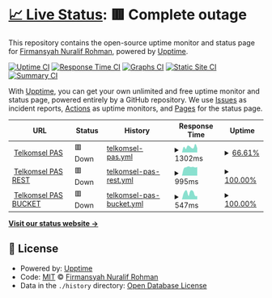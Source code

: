 # [📈 Live Status](https://mendoanjoe.github.io/watcher): <!--live status--> **🟥 Complete outage**

This repository contains the open-source uptime monitor and status page for [Firmansyah Nuralif Rohman](https://mendoanjoe.github.io/watcher), powered by [Upptime](https://github.com/upptime/upptime).

[![Uptime CI](https://github.com/mendoanjoe/watcher/workflows/Uptime%20CI/badge.svg)](https://github.com/mendoanjoe/watcher/actions?query=workflow%3A%22Uptime+CI%22)
[![Response Time CI](https://github.com/mendoanjoe/watcher/workflows/Response%20Time%20CI/badge.svg)](https://github.com/mendoanjoe/watcher/actions?query=workflow%3A%22Response+Time+CI%22)
[![Graphs CI](https://github.com/mendoanjoe/watcher/workflows/Graphs%20CI/badge.svg)](https://github.com/mendoanjoe/watcher/actions?query=workflow%3A%22Graphs+CI%22)
[![Static Site CI](https://github.com/mendoanjoe/watcher/workflows/Static%20Site%20CI/badge.svg)](https://github.com/mendoanjoe/watcher/actions?query=workflow%3A%22Static+Site+CI%22)
[![Summary CI](https://github.com/mendoanjoe/watcher/workflows/Summary%20CI/badge.svg)](https://github.com/mendoanjoe/watcher/actions?query=workflow%3A%22Summary+CI%22)

With [Upptime](https://upptime.js.org), you can get your own unlimited and free uptime monitor and status page, powered entirely by a GitHub repository. We use [Issues](https://github.com/mendoanjoe/watcher/issues) as incident reports, [Actions](https://github.com/mendoanjoe/watcher/actions) as uptime monitors, and [Pages](https://mendoanjoe.github.io/watcher) for the status page.

<!--start: status pages-->
<!-- This summary is generated by Upptime (https://github.com/upptime/upptime) -->
<!-- Do not edit this manually, your changes will be overwritten -->
<!-- prettier-ignore -->
| URL | Status | History | Response Time | Uptime |
| --- | ------ | ------- | ------------- | ------ |
| <img alt="" src="https://icons.duckduckgo.com/ip3/pastiadasolusi.com.ico" height="13"> [Telkomsel PAS](https://pastiadasolusi.com) | 🟥 Down | [telkomsel-pas.yml](https://github.com/mendoanjoe/watcher/commits/HEAD/history/telkomsel-pas.yml) | <details><summary><img alt="Response time graph" src="./graphs/telkomsel-pas/response-time-week.png" height="20"> 1302ms</summary><br><a href="https://mendoanjoe.github.io/watcher/history/telkomsel-pas"><img alt="Response time 1596" src="https://img.shields.io/endpoint?url=https%3A%2F%2Fraw.githubusercontent.com%2Fmendoanjoe%2Fwatcher%2FHEAD%2Fapi%2Ftelkomsel-pas%2Fresponse-time.json"></a><br><a href="https://mendoanjoe.github.io/watcher/history/telkomsel-pas"><img alt="24-hour response time 1006" src="https://img.shields.io/endpoint?url=https%3A%2F%2Fraw.githubusercontent.com%2Fmendoanjoe%2Fwatcher%2FHEAD%2Fapi%2Ftelkomsel-pas%2Fresponse-time-day.json"></a><br><a href="https://mendoanjoe.github.io/watcher/history/telkomsel-pas"><img alt="7-day response time 1302" src="https://img.shields.io/endpoint?url=https%3A%2F%2Fraw.githubusercontent.com%2Fmendoanjoe%2Fwatcher%2FHEAD%2Fapi%2Ftelkomsel-pas%2Fresponse-time-week.json"></a><br><a href="https://mendoanjoe.github.io/watcher/history/telkomsel-pas"><img alt="30-day response time 1434" src="https://img.shields.io/endpoint?url=https%3A%2F%2Fraw.githubusercontent.com%2Fmendoanjoe%2Fwatcher%2FHEAD%2Fapi%2Ftelkomsel-pas%2Fresponse-time-month.json"></a><br><a href="https://mendoanjoe.github.io/watcher/history/telkomsel-pas"><img alt="1-year response time 1596" src="https://img.shields.io/endpoint?url=https%3A%2F%2Fraw.githubusercontent.com%2Fmendoanjoe%2Fwatcher%2FHEAD%2Fapi%2Ftelkomsel-pas%2Fresponse-time-year.json"></a></details> | <details><summary><a href="https://mendoanjoe.github.io/watcher/history/telkomsel-pas">66.61%</a></summary><a href="https://mendoanjoe.github.io/watcher/history/telkomsel-pas"><img alt="All-time uptime 98.09%" src="https://img.shields.io/endpoint?url=https%3A%2F%2Fraw.githubusercontent.com%2Fmendoanjoe%2Fwatcher%2FHEAD%2Fapi%2Ftelkomsel-pas%2Fuptime.json"></a><br><a href="https://mendoanjoe.github.io/watcher/history/telkomsel-pas"><img alt="24-hour uptime 0.00%" src="https://img.shields.io/endpoint?url=https%3A%2F%2Fraw.githubusercontent.com%2Fmendoanjoe%2Fwatcher%2FHEAD%2Fapi%2Ftelkomsel-pas%2Fuptime-day.json"></a><br><a href="https://mendoanjoe.github.io/watcher/history/telkomsel-pas"><img alt="7-day uptime 66.61%" src="https://img.shields.io/endpoint?url=https%3A%2F%2Fraw.githubusercontent.com%2Fmendoanjoe%2Fwatcher%2FHEAD%2Fapi%2Ftelkomsel-pas%2Fuptime-week.json"></a><br><a href="https://mendoanjoe.github.io/watcher/history/telkomsel-pas"><img alt="30-day uptime 92.32%" src="https://img.shields.io/endpoint?url=https%3A%2F%2Fraw.githubusercontent.com%2Fmendoanjoe%2Fwatcher%2FHEAD%2Fapi%2Ftelkomsel-pas%2Fuptime-month.json"></a><br><a href="https://mendoanjoe.github.io/watcher/history/telkomsel-pas"><img alt="1-year uptime 98.09%" src="https://img.shields.io/endpoint?url=https%3A%2F%2Fraw.githubusercontent.com%2Fmendoanjoe%2Fwatcher%2FHEAD%2Fapi%2Ftelkomsel-pas%2Fuptime-year.json"></a></details>
| <img alt="" src="https://icons.duckduckgo.com/ip3/api.pastiadasolusi.com.ico" height="13"> [Telkomsel PAS REST](https://api.pastiadasolusi.com) | 🟥 Down | [telkomsel-pas-rest.yml](https://github.com/mendoanjoe/watcher/commits/HEAD/history/telkomsel-pas-rest.yml) | <details><summary><img alt="Response time graph" src="./graphs/telkomsel-pas-rest/response-time-week.png" height="20"> 995ms</summary><br><a href="https://mendoanjoe.github.io/watcher/history/telkomsel-pas-rest"><img alt="Response time 924" src="https://img.shields.io/endpoint?url=https%3A%2F%2Fraw.githubusercontent.com%2Fmendoanjoe%2Fwatcher%2FHEAD%2Fapi%2Ftelkomsel-pas-rest%2Fresponse-time.json"></a><br><a href="https://mendoanjoe.github.io/watcher/history/telkomsel-pas-rest"><img alt="24-hour response time 997" src="https://img.shields.io/endpoint?url=https%3A%2F%2Fraw.githubusercontent.com%2Fmendoanjoe%2Fwatcher%2FHEAD%2Fapi%2Ftelkomsel-pas-rest%2Fresponse-time-day.json"></a><br><a href="https://mendoanjoe.github.io/watcher/history/telkomsel-pas-rest"><img alt="7-day response time 995" src="https://img.shields.io/endpoint?url=https%3A%2F%2Fraw.githubusercontent.com%2Fmendoanjoe%2Fwatcher%2FHEAD%2Fapi%2Ftelkomsel-pas-rest%2Fresponse-time-week.json"></a><br><a href="https://mendoanjoe.github.io/watcher/history/telkomsel-pas-rest"><img alt="30-day response time 978" src="https://img.shields.io/endpoint?url=https%3A%2F%2Fraw.githubusercontent.com%2Fmendoanjoe%2Fwatcher%2FHEAD%2Fapi%2Ftelkomsel-pas-rest%2Fresponse-time-month.json"></a><br><a href="https://mendoanjoe.github.io/watcher/history/telkomsel-pas-rest"><img alt="1-year response time 924" src="https://img.shields.io/endpoint?url=https%3A%2F%2Fraw.githubusercontent.com%2Fmendoanjoe%2Fwatcher%2FHEAD%2Fapi%2Ftelkomsel-pas-rest%2Fresponse-time-year.json"></a></details> | <details><summary><a href="https://mendoanjoe.github.io/watcher/history/telkomsel-pas-rest">100.00%</a></summary><a href="https://mendoanjoe.github.io/watcher/history/telkomsel-pas-rest"><img alt="All-time uptime 99.44%" src="https://img.shields.io/endpoint?url=https%3A%2F%2Fraw.githubusercontent.com%2Fmendoanjoe%2Fwatcher%2FHEAD%2Fapi%2Ftelkomsel-pas-rest%2Fuptime.json"></a><br><a href="https://mendoanjoe.github.io/watcher/history/telkomsel-pas-rest"><img alt="24-hour uptime 100.00%" src="https://img.shields.io/endpoint?url=https%3A%2F%2Fraw.githubusercontent.com%2Fmendoanjoe%2Fwatcher%2FHEAD%2Fapi%2Ftelkomsel-pas-rest%2Fuptime-day.json"></a><br><a href="https://mendoanjoe.github.io/watcher/history/telkomsel-pas-rest"><img alt="7-day uptime 100.00%" src="https://img.shields.io/endpoint?url=https%3A%2F%2Fraw.githubusercontent.com%2Fmendoanjoe%2Fwatcher%2FHEAD%2Fapi%2Ftelkomsel-pas-rest%2Fuptime-week.json"></a><br><a href="https://mendoanjoe.github.io/watcher/history/telkomsel-pas-rest"><img alt="30-day uptime 100.00%" src="https://img.shields.io/endpoint?url=https%3A%2F%2Fraw.githubusercontent.com%2Fmendoanjoe%2Fwatcher%2FHEAD%2Fapi%2Ftelkomsel-pas-rest%2Fuptime-month.json"></a><br><a href="https://mendoanjoe.github.io/watcher/history/telkomsel-pas-rest"><img alt="1-year uptime 99.44%" src="https://img.shields.io/endpoint?url=https%3A%2F%2Fraw.githubusercontent.com%2Fmendoanjoe%2Fwatcher%2FHEAD%2Fapi%2Ftelkomsel-pas-rest%2Fuptime-year.json"></a></details>
| <img alt="" src="https://icons.duckduckgo.com/ip3/bucket.pastiadasolusi.com.ico" height="13"> [Telkomsel PAS BUCKET](https://bucket.pastiadasolusi.com) | 🟥 Down | [telkomsel-pas-bucket.yml](https://github.com/mendoanjoe/watcher/commits/HEAD/history/telkomsel-pas-bucket.yml) | <details><summary><img alt="Response time graph" src="./graphs/telkomsel-pas-bucket/response-time-week.png" height="20"> 547ms</summary><br><a href="https://mendoanjoe.github.io/watcher/history/telkomsel-pas-bucket"><img alt="Response time 556" src="https://img.shields.io/endpoint?url=https%3A%2F%2Fraw.githubusercontent.com%2Fmendoanjoe%2Fwatcher%2FHEAD%2Fapi%2Ftelkomsel-pas-bucket%2Fresponse-time.json"></a><br><a href="https://mendoanjoe.github.io/watcher/history/telkomsel-pas-bucket"><img alt="24-hour response time 283" src="https://img.shields.io/endpoint?url=https%3A%2F%2Fraw.githubusercontent.com%2Fmendoanjoe%2Fwatcher%2FHEAD%2Fapi%2Ftelkomsel-pas-bucket%2Fresponse-time-day.json"></a><br><a href="https://mendoanjoe.github.io/watcher/history/telkomsel-pas-bucket"><img alt="7-day response time 547" src="https://img.shields.io/endpoint?url=https%3A%2F%2Fraw.githubusercontent.com%2Fmendoanjoe%2Fwatcher%2FHEAD%2Fapi%2Ftelkomsel-pas-bucket%2Fresponse-time-week.json"></a><br><a href="https://mendoanjoe.github.io/watcher/history/telkomsel-pas-bucket"><img alt="30-day response time 523" src="https://img.shields.io/endpoint?url=https%3A%2F%2Fraw.githubusercontent.com%2Fmendoanjoe%2Fwatcher%2FHEAD%2Fapi%2Ftelkomsel-pas-bucket%2Fresponse-time-month.json"></a><br><a href="https://mendoanjoe.github.io/watcher/history/telkomsel-pas-bucket"><img alt="1-year response time 556" src="https://img.shields.io/endpoint?url=https%3A%2F%2Fraw.githubusercontent.com%2Fmendoanjoe%2Fwatcher%2FHEAD%2Fapi%2Ftelkomsel-pas-bucket%2Fresponse-time-year.json"></a></details> | <details><summary><a href="https://mendoanjoe.github.io/watcher/history/telkomsel-pas-bucket">100.00%</a></summary><a href="https://mendoanjoe.github.io/watcher/history/telkomsel-pas-bucket"><img alt="All-time uptime 99.65%" src="https://img.shields.io/endpoint?url=https%3A%2F%2Fraw.githubusercontent.com%2Fmendoanjoe%2Fwatcher%2FHEAD%2Fapi%2Ftelkomsel-pas-bucket%2Fuptime.json"></a><br><a href="https://mendoanjoe.github.io/watcher/history/telkomsel-pas-bucket"><img alt="24-hour uptime 100.00%" src="https://img.shields.io/endpoint?url=https%3A%2F%2Fraw.githubusercontent.com%2Fmendoanjoe%2Fwatcher%2FHEAD%2Fapi%2Ftelkomsel-pas-bucket%2Fuptime-day.json"></a><br><a href="https://mendoanjoe.github.io/watcher/history/telkomsel-pas-bucket"><img alt="7-day uptime 100.00%" src="https://img.shields.io/endpoint?url=https%3A%2F%2Fraw.githubusercontent.com%2Fmendoanjoe%2Fwatcher%2FHEAD%2Fapi%2Ftelkomsel-pas-bucket%2Fuptime-week.json"></a><br><a href="https://mendoanjoe.github.io/watcher/history/telkomsel-pas-bucket"><img alt="30-day uptime 100.00%" src="https://img.shields.io/endpoint?url=https%3A%2F%2Fraw.githubusercontent.com%2Fmendoanjoe%2Fwatcher%2FHEAD%2Fapi%2Ftelkomsel-pas-bucket%2Fuptime-month.json"></a><br><a href="https://mendoanjoe.github.io/watcher/history/telkomsel-pas-bucket"><img alt="1-year uptime 99.65%" src="https://img.shields.io/endpoint?url=https%3A%2F%2Fraw.githubusercontent.com%2Fmendoanjoe%2Fwatcher%2FHEAD%2Fapi%2Ftelkomsel-pas-bucket%2Fuptime-year.json"></a></details>

<!--end: status pages-->

[**Visit our status website →**](https://mendoanjoe.github.io/watcher)

## 📄 License

- Powered by: [Upptime](https://github.com/upptime/upptime)
- Code: [MIT](./LICENSE) © [Firmansyah Nuralif Rohman](https://mendoanjoe.github.io/watcher)
- Data in the `./history` directory: [Open Database License](https://opendatacommons.org/licenses/odbl/1-0/)
